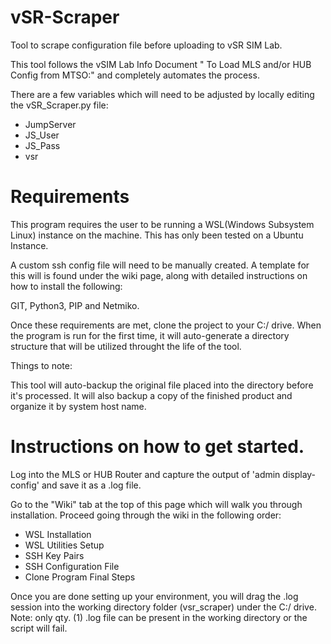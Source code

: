 # vSR-Scraper
Tool to scrape configuration file before uploading to vSR SIM Lab.

This tool follows the vSIM Lab Info Document " To Load MLS and/or HUB Config from MTSO:" and completely automates the process.

There are a few variables which will need to be adjusted by locally editing the vSR_Scraper.py file:

* JumpServer
* JS_User
* JS_Pass
* vsr

# Requirements
This program requires the user to be running a WSL(Windows Subsystem Linux) instance on the machine. This has only been tested on a Ubuntu Instance.

A custom ssh config file will need to be manually created. A template for this will is found under the wiki page, along with detailed instructions on how to install the following:

GIT, Python3, PIP and Netmiko.

Once these requirements are met, clone the project to your C:/ drive. When the program is run for the first time, it will auto-generate a directory structure that will be utilized throught the life of the tool. 

Things to note: 

This tool will auto-backup the original file placed into the directory before it's processed. It will also backup a copy of the     finished product and organize it by system host name. 

# Instructions on how to get started.

Log into the MLS or HUB Router and capture the output of 'admin display-config' and save it as a .log file.

Go to the "Wiki" tab at the top of this page which will walk you through installation.
Proceed going through the wiki in the following order:

* WSL Installation
* WSL Utilities Setup
* SSH Key Pairs
* SSH Configuration File
* Clone Program Final Steps

Once you are done setting up your environment, you will drag the .log session into the working directory folder (vsr_scraper) under the C:/ drive.  Note: only qty. (1) .log file can be present in the working directory or the script will fail. 


